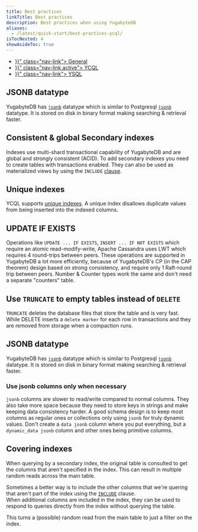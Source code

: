 ```yaml
---
title: Best practices
linkTitle: Best practices
description: Best practices when using YugabyteDB
aliases:
  - /latest/quick-start/best-practices-ycql/
isTocNested: 4
showAsideToc: true
---
```


<ul class="nav nav-tabs-alt nav-tabs-yb">
  <li >
    <a href="{{< ref "best-practices.md" >}}" class="nav-link">
      <i class="icon-" aria-hidden="true"></i>
      General
    </a>
  </li>
  <li >
    <a href="{{< ref "best-practices-ycql.md" >}}" class="nav-link active">
      <i class="icon-cassandra" aria-hidden="true"></i>
      YCQL
    </a>
  </li>
  <li >
    <a href="{{< ref "best-practices-ysql.md" >}}" class="nav-link">
      <i class="icon-postgres" aria-hidden="true"></i>
      YSQL
    </a>
  </li>
</ul>


## JSONB datatype
YugabyteDB has [`jsonb`](https://docs.yugabyte.com/latest/api/ycql/type_jsonb/) datatype which is similar to 
Postgresql [`jsonb`](https://www.postgresql.org/docs/current/datatype-json.html) datatype. It is stored on disk in
binary format making searching & retrieval faster.

## Consistent & global Secondary indexes
Indexes use multi-shard transactional capability of YugabyteDB and are global and strongly consistent (ACID). 
To add secondary indexes you need to create tables with transactions enabled. 
They can also be used as materialized views by using the `INCLUDE` [clause](../../api/ycql/ddl_create_index#included-columns).

## Unique indexes
YCQL supports [unique indexes](../../api/ycql/ddl_create_index#unique-index). 
A unique index disallows duplicate values from being inserted into the indexed columns.

## UPDATE IF EXISTS
Operations like `UPDATE ... IF EXISTS`, `INSERT ... IF NOT EXISTS` which require an atomic read-modify-write, 
Apache Cassandra uses LWT which requires 4 round-trips between peers. These operations are supported in YugabyteDB a 
lot more efficiently, because of YugabyteDB's CP (in the CAP theorem) design based on strong consistency, 
and require only 1 Raft-round trip between peers. Number & Counter types work the same and don't need a separate "counters" table.

## Use `TRUNCATE` to empty tables instead of `DELETE`
`TRUNCATE` deletes the database files that store the table and is very fast. 
While DELETE inserts a `delete marker` for each row  in transactions and they are removed from storage when a compaction 
runs.

## JSONB datatype
YugabyteDB has [`jsonb`](https://docs.yugabyte.com/latest/api/ycql/type_jsonb/) datatype which is similar to 
Postgresql [`jsonb`](https://www.postgresql.org/docs/current/datatype-json.html) datatype. It is stored on disk in
binary format making searching & retrieval faster.

### Use jsonb columns only when necessary
`jsonb` columns are slower to read/write compared to normal columns. 
They also take more space because they need to store keys in strings and make keeping data consistency harder.
A good schema design is to keep most columns as regular ones or collections only using `jsonb` for truly dynamic values. 
Don't create a `data jsonb` column where you put everything, but a `dynamic_data jsonb` column and other ones being 
primitive columns.


## Covering indexes
When querying by a secondary index, the original table is consulted to get the columns that aren't specified in the 
index. This can result in multiple random reads across the main table.

Sometimes a better way is to include the other columns that we're quering that aren't part of the index 
using the [`INCLUDE`](../api/ycql/ddl_create_index.md#included-columns) clause.  
When additional columns are included in the index, they can be used to respond to queries directly from the index without querying the table.

This turns a (possible) random read from the main table to just a filter on the index.
